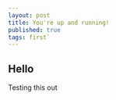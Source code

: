 ```yaml
---
layout: post
title: You're up and running!
published: true
tags: first`
---
```


## Hello 

<p> Testing this out <p>